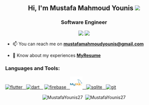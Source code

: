 <h2 align="center">Hi, I'm Mustafa Mahmoud Younis <img src="https://github.com/TheDudeThatCode/TheDudeThatCode/blob/master/Assets/Hi.gif" width="40"/></h2> 
<h3 align="center">Software Engineer</h3>

<p align="center">
    <a href="https://www.linkedin.com/in/mustafa-mahmoud-8b9484198/"><img src="https://img.shields.io/badge/linkedin-%230177B5?style=flat&logo=linkedin&logoColor=white"/></a>
  <a><img src="https://komarev.com/ghpvc/?username=MustafaYounis27"/></a>
  </p>

- 📫 You can reach me on **mustafamahmoudyounis@gmail.com**

- 📄 Know about my experiences [**MyResume**](https://github.com/MustafaYounis27/MustafaYounis27/files/10428254/Mustafa.Mahmoud.pdf)




<h3 align="left">Languages and Tools:</h3>
<p align="left"> <a href="https://flutter.dev" target="_blank" rel="noreferrer"> <img src="https://www.vectorlogo.zone/logos/flutterio/flutterio-icon.svg" alt="flutter" width="30" height="30"/>&nbsp;&nbsp; </a> <a href="https://dart.dev" target="_blank" rel="noreferrer"> <img src="https://www.vectorlogo.zone/logos/dartlang/dartlang-icon.svg" alt="dart" width="30" height="30"/> &nbsp;&nbsp;</a> <a href="https://firebase.google.com/" target="_blank" rel="noreferrer"> <img src="https://www.vectorlogo.zone/logos/firebase/firebase-icon.svg" alt="firebase" width="30" height="30"/>&nbsp;&nbsp; </a> <a href="https://www.mysql.com/" target="_blank" rel="noreferrer"> <img src="https://raw.githubusercontent.com/devicons/devicon/master/icons/mysql/mysql-original-wordmark.svg" alt="mysql" width="40" height="40"/>&nbsp;&nbsp; </a> <a href="https://www.sqlite.org/" target="_blank" rel="noreferrer"> <img src="https://www.vectorlogo.zone/logos/sqlite/sqlite-icon.svg" alt="sqlite" width="30" height="30"/>&nbsp;&nbsp; </a> <a href="https://git-scm.com/" target="_blank" rel="noreferrer"> <img src="https://www.vectorlogo.zone/logos/git-scm/git-scm-icon.svg" alt="git" width="30" height="30"/> </a> </p>


<p align="center"><img align="center" src="https://github-readme-stats.vercel.app/api?username=MustafaYounis27&show_icons=true&locale=en&theme=react&hide_border=true" alt="MustafaYounis27" height="165" />&nbsp;&nbsp;<img align="center" src="https://github-readme-streak-stats.herokuapp.com/?user=MustafaYounis27&theme=react&hide_border=true" alt="MustafaYounis27" height="165"/></p>

